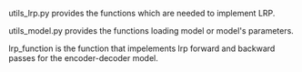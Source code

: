 utils_lrp.py provides the functions which are needed to implement LRP.

utils_model.py provides the functions loading model or model's parameters.

lrp_function is the function that impelements lrp forward and backward passes for the encoder-decoder model.